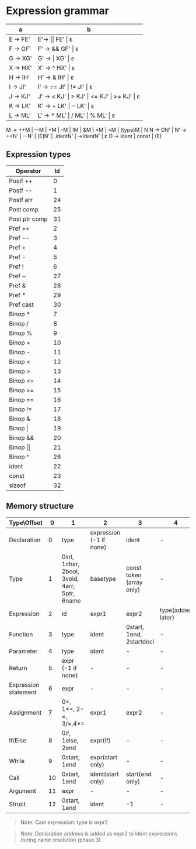 # Expression grammar
a | b
--|--
E -> FE' | E'-> \|\| FE' \| ε
F -> GF' | F' ->  && GF' \| ε
G -> XG' | G' -> \| XG' \| ε
X -> HX' | X' -> ^ HX' \| ε
H -> IH' | H' -> & IH' \| ε
I -> JI' | I' -> == JI' \| != JI' \| ε
J -> KJ' | J' -> < KJ' \| > KJ' \| <= KJ' \| >= KJ' \| ε
K -> LK' | K' -> + LK' \| - LK' \| ε
L -> ML' | L' -> * ML' \| / ML' \| % ML' \| ε
M -> ++M \| --M \| +M \| -M \| !M \| &M \| *M \| ~M \| (type)M \| N
N -> ON' | N' -> ++N' \| --N' \| [E]N' \| .identN' \| ->identN' \| ε
O -> ident \| const \| (E)

## Expression types
Operator | Id
-------- | --
Postf ++ | 0
Postf -- | 1
Postf arr| 24
Post comp| 25
Post ptr comp | 31
Pref  ++ | 2
Pref  -- | 3
Pref  +  | 4
Pref  -  | 5
Pref  !  | 6
Pref  ~  | 27
Pref  &  | 28
Pref  *  | 29
Pref cast| 30
Binop *  | 7
Binop /  | 8
Binop %  | 9
Binop +  | 10
Binop -  | 11
Binop <  | 12
Binop >  | 13
Binop <= | 14
Binop >= | 15
Binop == | 16
Binop != | 17
Binop &  | 18
Binop \| | 19
Binop && | 20
Binop \|\| | 21
Binop ^  | 26
ident    | 22
const    | 23
sizeof	 | 32

## Memory structure
Type\Offset | 0 | 1 | 2 | 3 | 4
----------- | - | - | - | - | -
Declaration | 0 | type | expression (-1 if none) | ident | -
Type | 1 | 0int, 1char, 2bool, 3void, 4arr, 5ptr, 6name | basetype | const token (array only) | -
Expression | 2 | id | expr1 | expr2 | type(added later)
Function | 3 | type | ident | 0start, 1end, 2startdecl | -
Parameter | 4 | type | ident | - | -
Return | 5 | expr (-1 if none) | - | - | -
Expression statement | 6 | expr | - | - | -
Assignment | 7 | 0=, 1+=, 2-=, 3/=,4*= | expr1 | expr2 | -
If/Else | 8 | 0if, 1else, 2end | expr(if) | - | -
While | 9 | 0start, 1end | expr(start only) | - | -
Call | 10 | 0start, 1end | ident(start only) | start(end only) | -
Argument | 11 | expr | - | - | -
Struct | 12 | 0start, 1end | ident | -1 | -

> Note: Cast expression: type is expr2

> Note: Declaration address is added as expr2 to ident expressions during name resolution (phase 3).
